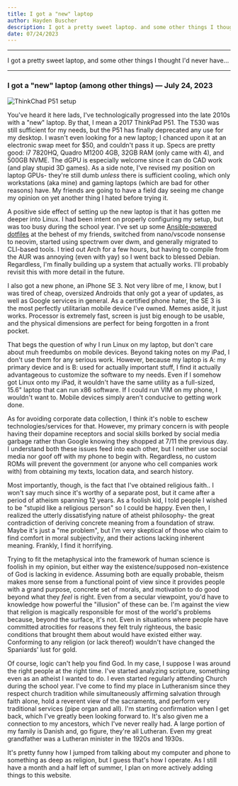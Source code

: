 ```yaml
---
title: I got a "new" laptop
author: Hayden Buscher
description: I got a pretty sweet laptop. and some other things I thought I'd never have... 
date: 07/24/2023
---
```


<div class="border header">
<hr>
<p>I got a pretty sweet laptop, and some other things I thought I'd never have...
</p>
<hr>
</div>

### I got a "new" laptop (among other things) — July 24, 2023

![ThinkChad P51 setup](img/P51.jpg)

You've heard it here lads, I've technologically progressed into the late 2010s with a "new" laptop. By that, I mean a 2017 ThinkPad P51. The T530 was still sufficient for my needs, but the P51 has finally deprecated any use for my desktop. I wasn't even looking for a new laptop; I chanced upon it at an electronic swap meet for $50, and couldn't pass it up. Specs are pretty good: i7 7820HQ, Quadro M1200 4GB, 32GB RAM (only came with 4), and 500GB NVME. The dGPU is especially welcome since it can do CAD work (and play stupid 3D games). As a side note, I've revised my position on laptop GPUs- they're still dumb *unless* there is sufficient cooling, which only workstations (aka mine) and gaming laptops (which are bad for other reasons) have. My friends are going to have a field day seeing me change my opinion on yet another thing I hated before trying it.

A positive side effect of setting up the new laptop is that it has gotten me deeper into Linux. I had been intent on properly configuring my setup, but was too busy during the school year. I've set up some [Ansible-powered dotfiles](https://github.com/techno-sorcery/Dotfiles-V2) at the behest of my friends, switched from nano/vscode nonsense to neovim, started using spectrwm over dwm, and generally migrated to CLI-based tools. I tried out Arch for a few hours, but having to compile from the AUR was annoying (even with yay) so I went back to blessed Debian. Regardless, I'm finally building up a system that actually works. I'll probably revisit this with more detail in the future.

I also got a new phone, an iPhone SE 3. Not very libre of me, I know, but I was tired of cheap, oversized Androids that only got a year of updates, as well as Google services in general. As a certified phone hater, the SE 3 is the most perfectly utilitarian mobile device I've owned. Memes aside, it just works. Processor is extremely fast, screen is just big enough to be usable, and the physical dimensions are perfect for being forgotten in a front pocket. 

That begs the question of why I run Linux on my laptop, but don't care about muh freedumbs on mobile devices. Beyond taking notes on my iPad, I don't use them for any serious work. However, because my laptop is A: my primary device and is B: used for actually important stuff, I find it actually advantageous to customize the software to my needs. Even if I somehow got Linux onto my iPad, it wouldn't have the same utility as a full-sized, 15.6" laptop that can run x86 software. If I could run VIM on my phone, I wouldn't want to. Mobile devices simply aren't conducive to getting work done.

As for avoiding corporate data collection, I think it's noble to eschew technologies/services for that. However, my primary concern is with people having their dopamine receptors and social skills borked by social media garbage rather than Google knowing they shopped at 7/11 the previous day. I understand both these issues feed into each other, but I neither use social media nor goof off with my phone to begin with.
 Regardless, no custom ROMs will prevent the government (or anyone who cell companies work with) from obtaining my texts, location data, and search history.

Most importantly, though, is the fact that I've obtained religious faith.. I won't say much since it's worthy of a separate post, but it came after a period of atheism spanning 12 years. As a foolish kid, I told people I wished to be "stupid like a religious person" so I could be happy. Even then, I realized the utterly dissatisfying nature of atheist philosophy- the great contradiction of deriving concrete meaning from a foundation of straw. Maybe it's just a "me problem", but I'm very skeptical of those who claim to find comfort in moral subjectivity, and their actions lacking inherent meaning. Frankly, I find it horrifying.

Trying to fit the metaphysical into the framework of human science is foolish in my opinion, but either way the existence/supposed non-existence of God is lacking in evidence. Assuming both are equally probable, theism makes more sense from a functional point of view since it provides people with a grand purpose, concrete set of morals, and motivation to do good beyond what they *feel* is right. Even from a secular viewpoint, you'd have to knowledge how powerful the "illusion" of these can be. I'm against the view that religion is magically responsible for most of the world's problems because, beyond the surface, it's not. Even in situations where people have committed atrocities for reasons they felt truly righteous, the basic conditions that brought them about would have existed either way. Conforming to any religion (or lack thereof) wouldn't have changed the Spaniards' lust for gold.

Of course, logic can't help you find God. In my case, I suppose I was around the right people at the right time. I've started analyzing scripture, something even as an atheist I wanted to do. I even started regularly attending Church during the school year. I've come to find my place in Lutheranism since they respect church tradition while simultaneously affirming salvation through faith alone, hold a reverent view of the sacraments, and perform very traditional services (pipe organ and all). I'm starting confirmation when I get back, which I've greatly been looking forward to. It's also given me a connection to my ancestors, which I've never really had. A large portion of my family is Danish and, go figure, they're all Lutheran. Even my great grandfather was a Lutheran minister in the 1920s and 1930s.

It's pretty funny how I jumped from talking about my computer and phone to something as deep as religion, but I guess that's how I operate. As I still have a month and a half left of summer, I plan on more actively adding things to this website.
